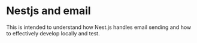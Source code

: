 # Nestjs and email

This is intended to understand how Nest.js handles email sending and how to effectively develop locally and test.
